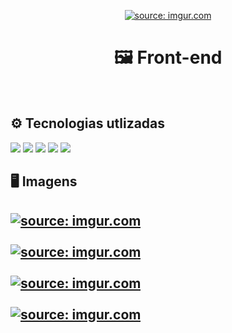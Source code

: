 <p align="center">
  <a href="https://imgur.com/PAw6EJk"><img src="https://i.imgur.com/PAw6EJk.png" title="source: imgur.com" /></a>
<p/>

<h1 align="center"> 🖼 Front-end</h1>
<br/>

<h2>⚙ Tecnologias utlizadas</h2>
<img src="https://img.shields.io/badge/React-20232A?style=for-the-badge&logo=react&logoColor=61DAFB"/>
<img src="https://i.imgur.com/HZ4sIcH.png"/>
<img src="https://img.shields.io/badge/React_Router-CA4245?style=for-the-badge&logo=react-router&logoColor=white"/>
<img src="https://img.shields.io/badge/styled--components-DB7093?style=for-the-badge&logo=styledcomponents&logoColor=white"/>
<img src="https://i.imgur.com/tbWvxRj.png"/>
<br/>

<h2>🖥 Imagens <h2>
<a href="https://imgur.com/0u58bGz"><img src="https://i.imgur.com/0u58bGz.png" title="source: imgur.com" /></a>
<br></br>
<a href="https://imgur.com/lfgkO60"><img src="https://i.imgur.com/lfgkO60.png" title="source: imgur.com" /></a>
<br></br>
<a href="https://imgur.com/PaxvmQx"><img src="https://i.imgur.com/PaxvmQx.png" title="source: imgur.com" /></a>
<br></br>
<a href="https://imgur.com/rUV1wO9"><img src="https://i.imgur.com/rUV1wO9.png" title="source: imgur.com" /></a>



